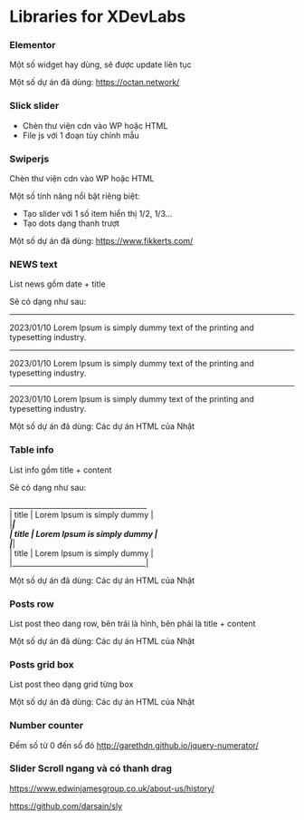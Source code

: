 Libraries for XDevLabs
===

### Elementor
Một số widget hay dùng, sẽ được update liên tục

Một số dự án đã dùng: https://octan.network/

### Slick slider
- Chèn thư viện cdn vào WP hoặc HTML
- File js với 1 đoạn tùy chỉnh mẫu

### Swiperjs
Chèn thư viện cdn vào WP hoặc HTML

Một số tính năng nổi bật riêng biệt:
- Tạo slider với 1 số item hiển thị 1/2, 1/3...
- Tạo dots dạng thanh trượt

Một số dự án đã dùng: https://www.fikkerts.com/

### NEWS text
List news gồm date + title

Sẽ có dạng như sau: 
______________________________
2023/01/10
Lorem Ipsum is simply dummy text of the printing and typesetting industry.
______________________________
2023/01/10
Lorem Ipsum is simply dummy text of the printing and typesetting industry.
______________________________
2023/01/10
Lorem Ipsum is simply dummy text of the printing and typesetting industry.

Một số dự án đã dùng: Các dự án HTML của Nhật

### Table info
List info gồm title + content

Sẽ có dạng như sau: <br>

______________________________________<br>
| title | Lorem Ipsum is simply dummy |<br>
|_____________________________________|<br>
| title | Lorem Ipsum is simply dummy |<br>
|_____________________________________|<br>
| title | Lorem Ipsum is simply dummy |<br>
|_____________________________________|<br>

Một số dự án đã dùng: Các dự án HTML của Nhật

### Posts row
List post theo dang row, bên trái là hình, bên phải là title + content

Một số dự án đã dùng: Các dự án HTML của Nhật

### Posts grid box
List post theo dạng grid từng box

Một số dự án đã dùng: Các dự án HTML của Nhật


### Number counter
Đếm số từ 0 đến số đó http://garethdn.github.io/jquery-numerator/

### Slider Scroll ngang và có thanh drag 
https://www.edwinjamesgroup.co.uk/about-us/history/

https://github.com/darsain/sly